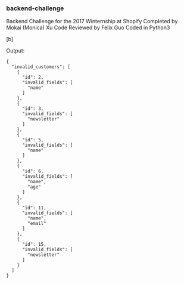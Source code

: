 ### backend-challenge
Backend Challenge for the 2017 Winternship at Shopify Completed by Mokai (Monica) Xu
Code Reviewed by Felix Guo
Coded in Python3

[b]

Output:
```
{
  "invalid_customers": [
    {
      "id": 2,
      "invalid_fields": [
        "name"
      ]
    },
    {
      "id": 3,
      "invalid_fields": [
        "newsletter"
      ]
    },
    {
      "id": 5,
      "invalid_fields": [
        "name"
      ]
    },
    {
      "id": 6,
      "invalid_fields": [
        "name",
        "age"
      ]
    },
    {
      "id": 11,
      "invalid_fields": [
        "name",
        "email"
      ]
    },
    {
      "id": 15,
      "invalid_fields": [
        "newsletter"
      ]
    }
  ]
}
```
